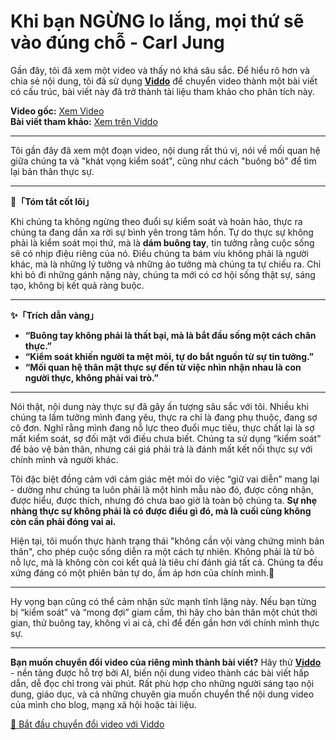 # Khi bạn NGỪNG lo lắng, mọi thứ sẽ vào đúng chỗ - Carl Jung

Gần đây, tôi đã xem một video và thấy nó khá sâu sắc. Để hiểu rõ hơn và chia sẻ nội dung, tôi đã sử dụng **[Viddo](https://viddo.pro/)** để chuyển video thành một bài viết có cấu trúc, bài viết này đã trở thành tài liệu tham khảo cho phân tích này.

**Video gốc:** [Xem Video](https://www.youtube.com/watch?v=MnpETYt2T-A)  
**Bài viết tham khảo:** [Xem trên Viddo](https://viddo.pro/zh/video-result/6b581217-4eff-4b12-b8a7-7cfd6b48be20)

---

Tôi gần đây đã xem một đoạn video, nội dung rất thú vị, nói về mối quan hệ giữa chúng ta và "khát vọng kiểm soát", cũng như cách "buông bỏ" để tìm lại bản thân thực sự.

---

**🌱「Tóm tắt cốt lõi」**

Khi chúng ta không ngừng theo đuổi sự kiểm soát và hoàn hảo, thực ra chúng ta đang dần xa rời sự bình yên trong tâm hồn. Tự do thực sự không phải là kiểm soát mọi thứ, mà là **dám buông tay**, tin tưởng rằng cuộc sống sẽ có nhịp điệu riêng của nó. Điều chúng ta bám víu không phải là người khác, mà là những lý tưởng và những ảo tưởng mà chúng ta tự chiếu ra. Chỉ khi bỏ đi những gánh nặng này, chúng ta mới có cơ hội sống thật sự, sáng tạo, không bị kết quả ràng buộc.

---

**✨「Trích dẫn vàng」**

- **“Buông tay không phải là thất bại, mà là bắt đầu sống một cách chân thực.”**
- **“Kiểm soát khiến người ta mệt mỏi, tự do bắt nguồn từ sự tin tưởng.”**
- **“Mối quan hệ thân mật thực sự đến từ việc nhìn nhận nhau là con người thực, không phải vai trò.”**

---

Nói thật, nội dung này thực sự đã gây ấn tượng sâu sắc với tôi. Nhiều khi chúng ta lầm tưởng mình đang yêu, thực ra chỉ là đang phụ thuộc, đang sợ cô đơn. Nghĩ rằng mình đang nỗ lực theo đuổi mục tiêu, thực chất lại là sợ mất kiểm soát, sợ đối mặt với điều chưa biết. Chúng ta sử dụng “kiểm soát” để bảo vệ bản thân, nhưng cái giá phải trả là đánh mất kết nối thực sự với chính mình và người khác.

Tôi đặc biệt đồng cảm với cảm giác mệt mỏi do việc “giữ vai diễn” mang lại - dường như chúng ta luôn phải là một hình mẫu nào đó, được công nhận, được hiểu, được thích, nhưng đó chưa bao giờ là toàn bộ chúng ta. **Sự nhẹ nhàng thực sự không phải là có được điều gì đó, mà là cuối cùng không còn cần phải đóng vai ai.**

Hiện tại, tôi muốn thực hành trạng thái "không cần vội vàng chứng minh bản thân", cho phép cuộc sống diễn ra một cách tự nhiên. Không phải là từ bỏ nỗ lực, mà là không còn coi kết quả là tiêu chí đánh giá tất cả. Chúng ta đều xứng đáng có một phiên bản tự do, ấm áp hơn của chính mình.🌿

---

Hy vọng bạn cũng có thể cảm nhận sức mạnh tĩnh lặng này. Nếu bạn từng bị “kiểm soát” và “mong đợi” giam cầm, thì hãy cho bản thân một chút thời gian, thử buông tay, không vì ai cả, chỉ để đến gần hơn với chính mình thực sự.

---

**Bạn muốn chuyển đổi video của riêng mình thành bài viết?** Hãy thử **[Viddo](https://viddo.pro/)** - nền tảng được hỗ trợ bởi AI, biến nội dung video thành các bài viết hấp dẫn, dễ đọc chỉ trong vài phút. Rất phù hợp cho những người sáng tạo nội dung, giáo dục, và cả những chuyên gia muốn chuyển thể nội dung video của mình cho blog, mạng xã hội hoặc tài liệu.

[🚀 Bắt đầu chuyển đổi video với Viddo](https://viddo.pro/)